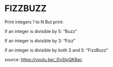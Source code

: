 # FIZZBUZZ

Print integers 1 to N
But print:

If an integer is divisible by 5: “Buzz”

If an integer is divisible by 3: “Fizz”

If an integer is divisible by both 3 and 5: “FizzBuzz”

source: https://youtu.be/_DvSIoQKBac
